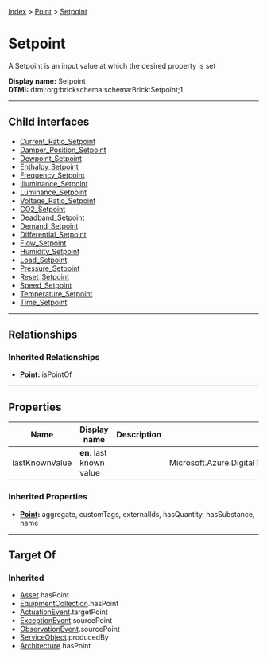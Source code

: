 [Index](../../index.md) > [Point](../Point.md) > [Setpoint](#)
# Setpoint

A Setpoint is an input value at which the desired property is set


**Display name:** Setpoint<br />
**DTMI:** dtmi:org:brickschema:schema:Brick:Setpoint;1

---

## Child interfaces
* [Current_Ratio_Setpoint](Current_Ratio_Setpoint.md)
* [Damper_Position_Setpoint](Damper_Position_Setpoint.md)
* [Dewpoint_Setpoint](Dewpoint_Setpoint.md)
* [Enthalpy_Setpoint](Enthalpy_Setpoint.md)
* [Frequency_Setpoint](Frequency_Setpoint.md)
* [Illuminance_Setpoint](Illuminance_Setpoint.md)
* [Luminance_Setpoint](Luminance_Setpoint.md)
* [Voltage_Ratio_Setpoint](Voltage_Ratio_Setpoint.md)
* [CO2_Setpoint](CO2_Setpoint/CO2_Setpoint.md)
* [Deadband_Setpoint](Deadband_Setpoint/Deadband_Setpoint.md)
* [Demand_Setpoint](Demand_Setpoint/Demand_Setpoint.md)
* [Differential_Setpoint](Differential_Setpoint/Differential_Setpoint.md)
* [Flow_Setpoint](Flow_Setpoint/Flow_Setpoint.md)
* [Humidity_Setpoint](Humidity_Setpoint/Humidity_Setpoint.md)
* [Load_Setpoint](Load_Setpoint/Load_Setpoint.md)
* [Pressure_Setpoint](Pressure_Setpoint/Pressure_Setpoint.md)
* [Reset_Setpoint](Reset_Setpoint/Reset_Setpoint.md)
* [Speed_Setpoint](Speed_Setpoint/Speed_Setpoint.md)
* [Temperature_Setpoint](Temperature_Setpoint/Temperature_Setpoint.md)
* [Time_Setpoint](Time_Setpoint/Time_Setpoint.md)

---

## Relationships

### Inherited Relationships
* **[Point](../Point.md):** isPointOf

---

## Properties

|Name|Display name|Description|Schema|Writable|
|-|-|-|-|-|
|lastKnownValue|**en**: last known value||Microsoft.Azure.DigitalTwins.Parser.Models.DTObjectInfo|True|
### Inherited Properties
* **[Point](../Point.md):** aggregate, customTags, externalIds, hasQuantity, hasSubstance, name

---

## Target Of
### Inherited
* [Asset](../../Asset/Asset.md).hasPoint
* [EquipmentCollection](../../Collection/EquipmentCollection.md).hasPoint
* [ActuationEvent](../../Event/PointEvent/ActuationEvent.md).targetPoint
* [ExceptionEvent](../../Event/PointEvent/ExceptionEvent.md).sourcePoint
* [ObservationEvent](../../Event/PointEvent/ObservationEvent.md).sourcePoint
* [ServiceObject](../../Information/ServiceObject/ServiceObject.md).producedBy
* [Architecture](../../Space/Architecture/Architecture.md).hasPoint
